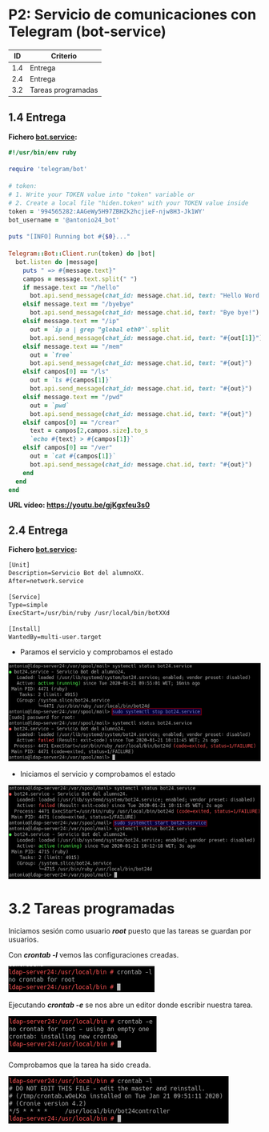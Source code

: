 # P2: Servicio de comunicaciones con Telegram (bot-service)

| ID  | Criterio |
| --- | -------- |
| 1.4 | Entrega  |
| 2.4 | Entrega  |
| 3.2 | Tareas programadas |

## 1.4 Entrega

**Fichero [bot.service](files/bot24d):**

```ruby
#!/usr/bin/env ruby

require 'telegram/bot'

# token:
# 1. Write your TOKEN value into "token" variable or
# 2. Create a local file "hiden.token" with your TOKEN value inside
token = '994565282:AAGeWy5H97ZBHZk2hcjieF-njw8H3-Jk1WY'
bot_username = '@antonio24_bot'

puts "[INFO] Running bot #{$0}..."

Telegram::Bot::Client.run(token) do |bot|
  bot.listen do |message|
    puts " => #{message.text}"
    campos = message.text.split(" ")
    if message.text == "/hello"
      bot.api.send_message(chat_id: message.chat.id, text: "Hello Word!")
    elsif message.text == "/byebye"
      bot.api.send_message(chat_id: message.chat.id, text: "Bye bye!")
    elsif message.text == "/ip"
      out = `ip a | grep "global eth0"`.split
      bot.api.send_message(chat_id: message.chat.id, text: "#{out[1]}")
    elsif message.text == "/mem"
      out = `free`
      bot.api.send_message(chat_id: message.chat.id, text: "#{out}")
    elsif campos[0] == "/ls"
      out = `ls #{campos[1]}`
      bot.api.send_message(chat_id: message.chat.id, text: "#{out}")
    elsif message.text == "/pwd"
      out = `pwd`
      bot.api.send_message(chat_id: message.chat.id, text: "#{out}")
    elsif campos[0] == "/crear"
      text = campos[2,campos.size].to_s
      `echo #{text} > #{campos[1]}`
    elsif campos[0] == "/ver"
      out = `cat #{campos[1]}`
      bot.api.send_message(chat_id: message.chat.id, text: "#{out}")
    end
  end
end
```

**URL vídeo: https://youtu.be/gjKgxfeu3s0**


## 2.4 Entrega

**Fichero [bot.service](files/bot24.service):**

```
[Unit]
Description=Servicio Bot del alumnoXX.
After=network.service

[Service]
Type=simple
ExecStart=/usr/bin/ruby /usr/local/bin/botXXd

[Install]
WantedBy=multi-user.target

```

* Paramos el servicio y comprobamos el estado

![stop_service](img/1.png)

* Iniciamos el servicio y comprobamos el estado

![start_service](img/2.png)


# 3.2 Tareas programadas

Iniciamos sesión como usuario ***root*** puesto que las tareas se guardan por usuarios.

Con ***crontab -l*** vemos las configuraciones creadas.

![empty_crontab](img/3.png)

Ejecutando ***crontab -e*** se nos abre un editor donde escribir nuestra tarea.

![crontab_editor](img/4.png)

Comprobamos que la tarea ha sido creada.

![crontab_task](img/5.png)
